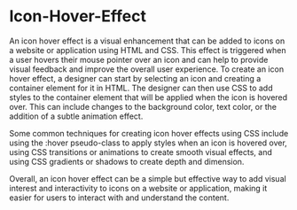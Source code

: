 # Icon-Hover-Effect
An icon hover effect is a visual enhancement that can be added to icons on a website or application using HTML and CSS. This effect is triggered when a user hovers their mouse pointer over an icon and can help to provide visual feedback and improve the overall user experience.
To create an icon hover effect, a designer can start by selecting an icon and creating a container element for it in HTML. The designer can then use CSS to add styles to the container element that will be applied when the icon is hovered over. This can include changes to the background color, text color, or the addition of a subtle animation effect.

Some common techniques for creating icon hover effects using CSS include using the :hover pseudo-class to apply styles when an icon is hovered over, using CSS transitions or animations to create smooth visual effects, and using CSS gradients or shadows to create depth and dimension.

Overall, an icon hover effect can be a simple but effective way to add visual interest and interactivity to icons on a website or application, making it easier for users to interact with and understand the content.

